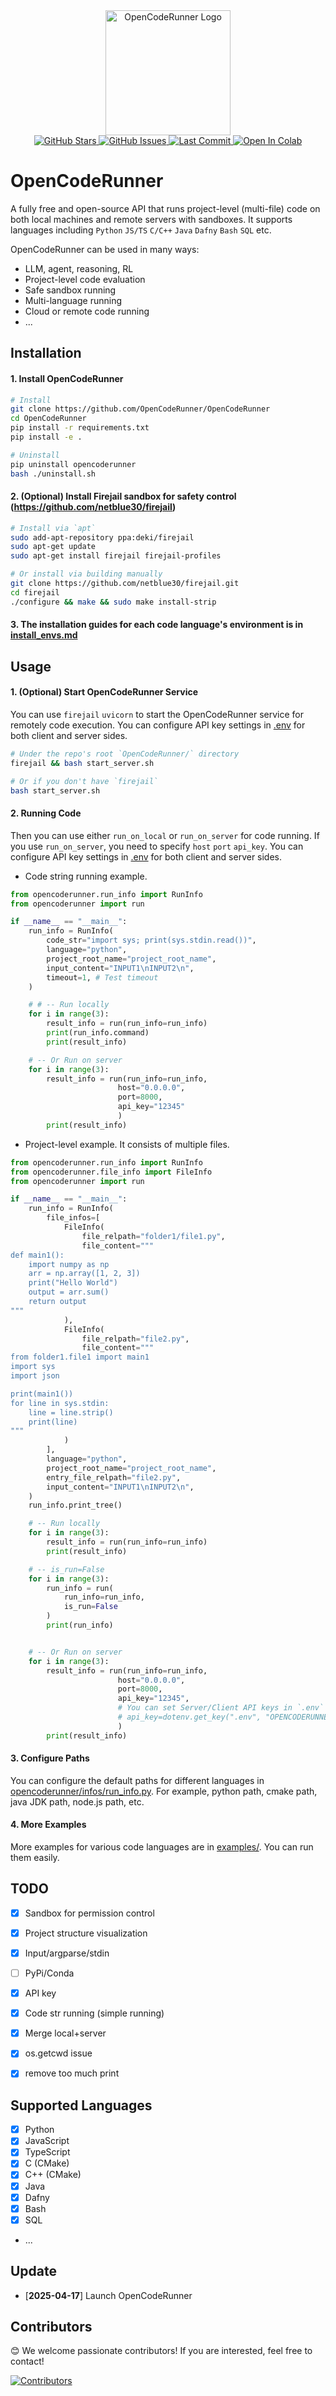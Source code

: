 <div align="center">
  <img src="https://github.com/OpenCodeRunner/OpenCodeRunner/blob/main/assets/opencoderunner_v3_marginborder.png" alt="OpenCodeRunner Logo" width="200"/>
  <br>
  <a href="https://github.com/OpenCodeRunner/OpenCodeRunner/stargazers">
    <img alt="GitHub Stars" src="https://img.shields.io/github/stars/OpenCodeRunner/OpenCodeRunner?style=social">
  </a>
  <a href="https://github.com/OpenCodeRunner/OpenCodeRunner/issues">
    <img alt="GitHub Issues" src="https://img.shields.io/github/issues/OpenCodeRunner/OpenCodeRunner">
  </a>
  <a href="https://github.com/OpenCodeRunner/OpenCodeRunner/commits/main">
    <img alt="Last Commit" src="https://img.shields.io/github/last-commit/OpenCodeRunner/OpenCodeRunner">
  </a>
  <a href="https://colab.research.google.com/drive/1TyG3tdcU3UfYJKVPjP2lBiZOoZC-FEAh?usp=sharing">
    <img alt="Open In Colab" src="https://colab.research.google.com/assets/colab-badge.svg">
  </a>
</div>


# OpenCodeRunner
A fully free and open-source API that runs project-level (multi-file) code on both local machines and remote servers with sandboxes. It supports languages including `Python` `JS/TS` `C/C++` `Java` `Dafny` `Bash` `SQL` etc.

OpenCodeRunner can be used in many ways:
- LLM, agent, reasoning, RL
- Project-level code evaluation
- Safe sandbox running
- Multi-language running
- Cloud or remote code running
- ...
## Installation
#### 1. Install OpenCodeRunner
```bash
# Install
git clone https://github.com/OpenCodeRunner/OpenCodeRunner
cd OpenCodeRunner
pip install -r requirements.txt
pip install -e .

# Uninstall
pip uninstall opencoderunner 
bash ./uninstall.sh
```
#### 2. (Optional) Install Firejail sandbox for safety control (https://github.com/netblue30/firejail)
```bash
# Install via `apt`
sudo add-apt-repository ppa:deki/firejail
sudo apt-get update
sudo apt-get install firejail firejail-profiles

# Or install via building manually
git clone https://github.com/netblue30/firejail.git
cd firejail
./configure && make && sudo make install-strip
```

#### 3. The installation guides for each code language's environment is in [install_envs.md](install_envs.md)


## Usage
#### 1. (Optional) Start OpenCodeRunner Service
You can use `firejail` `uvicorn` to start the OpenCodeRunner service for remotely code execution. You can configure API key settings in [.env](.env) for both client and server sides.
```bash
# Under the repo's root `OpenCodeRunner/` directory
firejail && bash start_server.sh

# Or if you don't have `firejail`
bash start_server.sh
```
#### 2. Running Code
Then you can use either `run_on_local` or `run_on_server` for code running.
If you use `run_on_server`, you need to specify `host` `port` `api_key`. You can configure API key settings in [.env](.env) for both client and server sides.

- Code string running example.
```python
from opencoderunner.run_info import RunInfo
from opencoderunner import run 

if __name__ == "__main__":
    run_info = RunInfo(
        code_str="import sys; print(sys.stdin.read())",
        language="python",
        project_root_name="project_root_name",  
        input_content="INPUT1\nINPUT2\n",
        timeout=1, # Test timeout
    )                    

    # # -- Run locally
    for i in range(3):
        result_info = run(run_info=run_info)
        print(run_info.command)
        print(result_info)

    # -- Or Run on server
    for i in range(3):
        result_info = run(run_info=run_info,
                        host="0.0.0.0",
                        port=8000,
                        api_key="12345"
                        )
        print(result_info)
```

- Project-level example. It consists of multiple files.
```python
from opencoderunner.run_info import RunInfo
from opencoderunner.file_info import FileInfo
from opencoderunner import run

if __name__ == "__main__":
    run_info = RunInfo(
        file_infos=[
            FileInfo(
                file_relpath="folder1/file1.py",
                file_content="""
def main1():
    import numpy as np
    arr = np.array([1, 2, 3])
    print("Hello World")
    output = arr.sum()
    return output
"""
            ),
            FileInfo(
                file_relpath="file2.py",
                file_content="""
from folder1.file1 import main1
import sys
import json

print(main1())
for line in sys.stdin:
    line = line.strip()
    print(line)
"""
            )
        ],
        language="python",
        project_root_name="project_root_name",                   
        entry_file_relpath="file2.py",
        input_content="INPUT1\nINPUT2\n",
    )                               
    run_info.print_tree()

    # -- Run locally
    for i in range(3):
        result_info = run(run_info=run_info)
        print(result_info)

    # -- is_run=False
    for i in range(3):
        run_info = run(
            run_info=run_info,
            is_run=False
        )
        print(run_info)


    # -- Or Run on server
    for i in range(3):
        result_info = run(run_info=run_info,
                        host="0.0.0.0",
                        port=8000,
                        api_key="12345",
                        # You can set Server/Client API keys in `.env`
                        # api_key=dotenv.get_key(".env", "OPENCODERUNNER_API_KEY") 
                        )
        print(result_info)
```


#### 3. Configure Paths
You can configure the default paths for different languages in [opencoderunner/infos/run_info.py](opencoderunner/infos/run_info.py). For example, python path, cmake path, java JDK path, node.js path, etc. 

#### 4. More Examples
More examples for various code languages are in [examples/](examples/). You can run them easily.

## TODO
- [x] Sandbox for permission control
- [x] Project structure visualization
- [x] Input/argparse/stdin 
- [ ] PyPi/Conda
- [x] API key
- [x] Code str running (simple running)
- [x] Merge local+server
- [x] os.getcwd issue
- [x] remove too much print


## Supported Languages
- [x] Python
- [x] JavaScript
- [x] TypeScript
- [x] C (CMake)
- [x] C++ (CMake)
- [x] Java
- [x] Dafny
- [x] Bash
- [x] SQL
- ...


## Update
- [**2025-04-17**] Launch OpenCodeRunner


## Contributors
😊 We welcome passionate contributors! If you are interested, feel free to contact!

[![Contributors](https://contrib.rocks/image?repo=OpenCodeRunner/OpenCodeRunner)](https://github.com/OpenCodeRunner/OpenCodeRunner/graphs/contributors)

